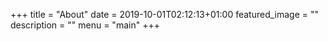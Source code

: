 +++
title = "About"
date = 2019-10-01T02:12:13+01:00
featured_image = ""
description = ""
menu = "main"
+++
